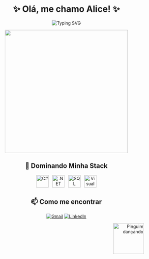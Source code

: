 <h1 align="center"> 
  ✨ Olá, me chamo Alice! ✨
</h1>

<p align="center">
  <img src="https://readme-typing-svg.demolab.com?font=Fira+Code&pause=1000&color=9932CC&center=true&vCenter=true&width=435&lines=Aspirante+a+Desenvolvedora+Back+End;Apaixonada+por+tecnologia;Sempre+aprendendo+algo+novo" alt="Typing SVG" />
</p>

<div align="center">
  
  <img src="https://media.giphy.com/media/v1.Y2lkPTc5MGI3NjExcDFoOTV6Y3B6eGZ1Y2VtY2J6Z2N4Y3R0bWl6dGJtYzN4eGZ1dCZlcD12MV9pbnRlcm5hbF9naWZfYnlfaWQmY3Q9Zw/JIX9t2j0ZTN9S/giphy.gif" width="400">
</p>
  
## 🌱 Dominando Minha Stack

<p align="center">
  <!-- Ícones -->
  <img src="https://cdn.jsdelivr.net/gh/devicons/devicon/icons/csharp/csharp-original.svg" width="40" title="C#"/> &nbsp;
  <img src="https://cdn.jsdelivr.net/gh/devicons/devicon/icons/dotnetcore/dotnetcore-original.svg" width="40" title=".NET"/> &nbsp;
  <img src="https://cdn.jsdelivr.net/gh/devicons/devicon/icons/microsoftsqlserver/microsoftsqlserver-plain.svg" width="40" title="SQL Server"/> &nbsp;
  <img src="https://cdn.jsdelivr.net/gh/devicons/devicon/icons/visualstudio/visualstudio-plain.svg" width="40" title="Visual Basic"/>
</p>

  ##  📫 Como me encontrar
  
  [![Gmail](https://img.shields.io/badge/-Gmail-D14836?style=flat-square&logo=gmail&logoColor=white)](mailto:fernandesalicesilveira@gmail.com)
  [![LinkedIn](https://img.shields.io/badge/-LinkedIn-0077B5?style=flat-square&logo=linkedin&logoColor=white)](https://www.linkedin.com/in/alicesfer/)


<div align="right">
  <img src="https://media.tenor.com/wiMyvo8ZFN0AAAAi/pinguim-penguin.gif" width="100" title="Pinguim dançando">
</div>

  
</div>

<!--

  ---
<div align="center">
  ✨・❥・✨・❥・✨・❥・✨
</div>
# 😼 Olá, me chamo Alice! ✨

🚀 **Desenvolvedora | Apaixonada pelo universo Tech 💫**  
📍 [São José dos Campos - SP]  

---

## 🛠 Tecnologias & Habilidades  

### 💻 Linguagens & Frameworks  
| ![Visual Basic](https://img.shields.io/badge/Visual_Basic-512BD4?style=for-the-badge&logo=.net&logoColor=white) | ![.NET](https://img.shields.io/badge/.NET-512BD4?style=for-the-badge&logo=dotnet&logoColor=white) | ![SQL Server](https://img.shields.io/badge/Microsoft_SQL_Server-CC2927?style=for-the-badge&logo=microsoft-sql-server&logoColor=white) |  
|----------------------------------------------------------------------------------------------------------------|---------------------------------------------------------------------------------------------------|--------------------------------------------------------------------------------------------------------------------------------------|  

### 🧰 Ferramentas & Plataformas  
| ![Visual Studio](https://img.shields.io/badge/Visual_Studio-5C2D91?style=for-the-badge&logo=visual-studio&logoColor=white) | ![Azure](https://img.shields.io/badge/Microsoft_Azure-0089D6?style=for-the-badge&logo=microsoft-azure&logoColor=white) | ![Git](https://img.shields.io/badge/Git-E44C30?style=for-the-badge&logo=git&logoColor=white) |  
|---------------------------------------------------------------------------------------------------------------------------|-----------------------------------------------------------------------------------------------------------------------|---------------------------------------------------------------------------------------------|  


